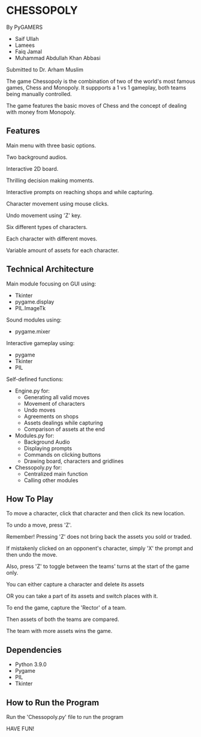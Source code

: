 # CHESSOPOLY

By PyGAMERS 
  - Saif Ullah
  - Lamees
  - Faiq Jamal
  - Muhammad Abdullah Khan Abbasi

Submitted to Dr. Arham Muslim

The game Chessopoly is the combination of two of the world's most famous games, Chess and Monopoly. It suppports a 1 vs 1 gameplay, both teams being manually controlled.

The game features the basic moves of Chess and the concept of dealing with money from Monopoly.

## Features

Main menu with three basic options.

Two background audios.

Interactive 2D board.

Thrilling decision making moments. 

Interactive prompts on reaching shops and while capturing.

Character movement using mouse clicks.

Undo movement using 'Z' key.

Six different types of characters.

Each character with different moves.

Variable amount of assets for each character.

## Technical Architecture

Main module focusing on GUI using:
  - Tkinter
  - pygame.display
  - PIL.ImageTk
  
Sound modules using:
  - pygame.mixer
  
Interactive gameplay using:
  - pygame
  - Tkinter
  - PIL
  
Self-defined functions:
  - Engine.py for:
      - Generating all valid moves
      - Movement of characters
      - Undo moves
      - Agreements on shops
      - Assets dealings while capturing
      - Comparison of assets at the end 
  - Modules.py for:
      - Background Audio
      - Displaying prompts
      - Commands on clicking buttons
      - Drawing board, characters and gridlines
  - Chessopoly.py for:
      - Centralized main function
      - Calling other modules

## How To Play
 
To move a character, click that character and then click its new location.

To undo a move, press 'Z'.

Remember! Pressing 'Z' does not bring back the assets you sold or traded.

If mistakenly clicked on an opponent's character, simply 'X' the prompt and then undo the move.

Also, press 'Z' to toggle between the teams' turns at the start of the game only.

You can either capture a character and delete its assets

OR you can take a part of its assets and switch places with it.

To end the game, capture the 'Rector' of a team.

Then assets of both the teams are compared.

The team with more assets wins the game.
   
## Dependencies

- Python 3.9.0 
- Pygame
- PIL
- Tkinter

## How to Run the Program

Run the 'Chessopoly.py' file to run the program

HAVE FUN!  
